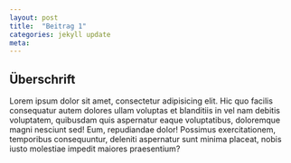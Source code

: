 ```yaml
---
layout: post
title:  "Beitrag 1"
categories: jekyll update
meta:
---
```


## Überschrift

Lorem ipsum dolor sit amet, consectetur adipisicing elit. Hic quo facilis consequatur autem dolores ullam voluptas et blanditiis in vel nam debitis voluptatem, quibusdam quis aspernatur eaque voluptatibus, doloremque magni nesciunt sed! Eum, repudiandae dolor! Possimus exercitationem, temporibus consequuntur, deleniti aspernatur sunt minima placeat, nobis iusto molestiae impedit maiores praesentium?
